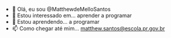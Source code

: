 - 👋 Olá, eu sou @MatthewdeMelloSantos
- 👀 Estou interessado em... aprender a programar 
- 🌱 Estou aprendendo... a programar 
- 📫 Como chegar até mim... matthew.santos@escola.pr.gov.br

<!---
MatthewdeMelloSantos/MatthewdeMelloSantos é um repositório ✨ especial ✨ porque seu `README.md` (este arquivo) aparece no seu perfil do GitHub.
Você pode clicar no link Visualizar para dar uma olhada nas suas alterações.
--->

